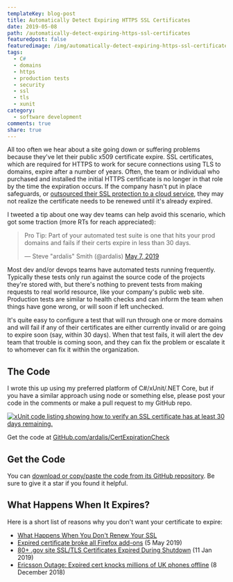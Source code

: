 ```yaml
---
templateKey: blog-post
title: Automatically Detect Expiring HTTPS SSL Certificates
date: 2019-05-08
path: /automatically-detect-expiring-https-ssl-certificates
featuredpost: false
featuredimage: /img/automatically-detect-expiring-https-ssl-certificates.png
tags:
  - C#
  - domains
  - https
  - production tests
  - security
  - ssl
  - tls
  - xunit
category:
  - software development
comments: true
share: true
---
```


All too often we hear about a site going down or suffering problems because they've let their public x509 certificate expire. SSL certificates, which are required for HTTPS to work for secure connections using TLS to domains, expire after a number of years. Often, the team or individual who purchased and installed the initial HTTPS certificate is no longer in that role by the time the expiration occurs. If the company hasn't put in place safeguards, or [outsourced their SSL protection to a cloud service](https://ardalis.com/add-https-to-any-site-for-free), they may not realize the certificate needs to be renewed until it's already expired.

I tweeted a tip about one way dev teams can help avoid this scenario, which got some traction (more RTs for reach appreciated):

<blockquote class="twitter-tweet"><p lang="en" dir="ltr">Pro Tip: Part of your automated test suite is one that hits your prod domains and fails if their certs expire in less than 30 days.</p>— Steve "ardalis" Smith (@ardalis) <a href="https://twitter.com/ardalis/status/1125571717819191296?ref_src=twsrc%5Etfw">May 7, 2019</a></blockquote>
<script async src="https://platform.twitter.com/widgets.js" charset="utf-8"></script>

Most dev and/or devops teams have automated tests running frequently. Typically these tests only run against the source code of the projects they're stored with, but there's nothing to prevent tests from making requests to real world resource, like your company's public web site. Production tests are similar to health checks and can inform the team when things have gone wrong, or will soon if left unchecked.

It's quite easy to configure a test that will run through one or more domains and will fail if any of their certificates are either currently invalid or are going to expire soon (say, within 30 days). When that test fails, it will alert the dev team that trouble is coming soon, and they can fix the problem or escalate it to whomever can fix it within the organization.

## The Code

I wrote this up using my preferred platform of C#/xUnit/.NET Core, but if you have a similar approach using node or something else, please post your code in the comments or make a pull request to my GitHub repo.

[![xUnit code listing showing how to verify an SSL certificate has at least 30 days remaining.](/img/CertCheckTest-1024x858.png)](/img/CertCheckTest.png)

Get the code at [GitHub.com/ardalis/CertExpirationCheck](https://github.com/ardalis/CertExpirationCheck)

## Get the Code

You can [download or copy/paste the code from its GitHub repository](https://github.com/ardalis/CertExpirationCheck). Be sure to give it a star if you found it helpful.

## What Happens When It Expires?

Here is a short list of reasons why you don't want your certificate to expire:

- [What Happens When You Don't Renew Your SSL](https://www.globalsign.com/en/blog/what-happens-when-you-dont-renew-your-ssl/)
- [Expired certificate broke all Firefox add-ons](https://www.techspot.com/community/topics/expired-certificate-broke-all-firefox-add-ons.253739/) (5 May 2019)
- [80+ .gov site SSL/TLS Certificates Expired During Shutdown](https://www.thesslstore.com/blog/80-gov-ssl-tls-certificates-have-expired-during-the-shutdown/) (11 Jan 2019)
- [Ericsson Outage: Expired cert knocks millions of UK phones offline](https://www.thesslstore.com/blog/expired-certificate-ericsson-o2/) (8 December 2018)
